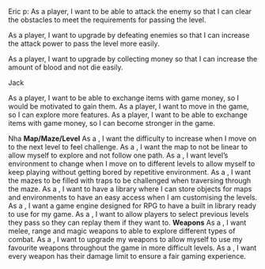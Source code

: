 Eric p:
As a player, I want to be able to attack the enemy so that I can clear the obstacles to meet the requirements for passing the level.

As a player, I want to upgrade by defeating enemies so that I can increase the attack power to pass the level more easily.

As a player, I want to upgrade by collecting money so that I can increase the amount of blood and not die easily.

Jack 

As a player, I want to be able to exchange items with game money, so I would be motivated to gain them.
As a player, I want to move in the game, so I can explore more features.
As a player, I want to be able to exchange items with game money, so I can become stronger in the game. 

Nha
**Map/Maze/Level**
As a <Player>, I want the difficulty to increase when I move on to the next level to feel challenge.
As a <Player>, I want the map to not be linear to allow myself to explore and not follow one path.
As a <Player>, I want level’s environment to change when I move on to different levels to allow myself to keep playing without getting bored by repetitive environment.
As a <Player>, I want the mazes to be filled with traps to be challenged when traversing through the maze.
As a <Designer>, I want to have a library where I can store objects for maps and environments to have an easy access when I am customising the levels.
As a <Designer>, I want a game engine designed for RPG to have a built in library ready to use for my game.
As a <Developer>, I want to allow players to select previous levels they pass so they can replay them if they want to.
**Weapons**
As a <Player>, I want melee, range and magic weapons to able to explore different types of combat.
As a <Player>, I want to upgrade my weapons to allow myself to use my favourite weapons throughout the game in more difficult levels.
As a <Tester>, I want every weapon has their damage limit to ensure a fair gaming experience.


